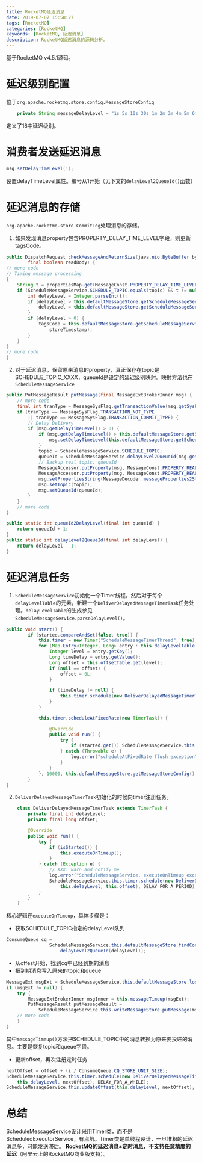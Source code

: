 ```yaml
---
title: RocketMQ延迟消息
date: 2019-07-07 15:58:27
tags: [RocketMQ]
categories: [RocketMQ]
keywords: [RocketMQ, 延迟消息]
description: RocketMQ延迟消息的源码分析。
---
```


基于RocketMQ v4.5.1源码。

# 延迟级别配置

位于`org.apache.rocketmq.store.config.MessageStoreConfig`
```java
    private String messageDelayLevel = "1s 5s 10s 30s 1m 2m 3m 4m 5m 6m 7m 8m 9m 10m 20m 30m 1h 2h";
```
定义了18中延迟级别。

# 消费者发送延迟消息

```java
msg.setDelayTimeLevel(1);
```
设置delayTimeLevel属性。编号从1开始（见下文的`delayLevel2QueueId()`函数）

# 延迟消息的存储

`org.apache.rocketmq.store.CommitLog`处理消息的存储。

1. 如果发现消息property包含PROPERTY_DELAY_TIME_LEVEL字段，则更新tagsCode。
```java
public DispatchRequest checkMessageAndReturnSize(java.nio.ByteBuffer byteBuffer, final boolean checkCRC,
        final boolean readBody) {
// more code            
// Timing message processing
{
    String t = propertiesMap.get(MessageConst.PROPERTY_DELAY_TIME_LEVEL);
    if (ScheduleMessageService.SCHEDULE_TOPIC.equals(topic) && t != null) {
        int delayLevel = Integer.parseInt(t);
        if (delayLevel > this.defaultMessageStore.getScheduleMessageService().getMaxDelayLevel()) {
            delayLevel = this.defaultMessageStore.getScheduleMessageService().getMaxDelayLevel();
        }
        if (delayLevel > 0) {
            tagsCode = this.defaultMessageStore.getScheduleMessageService().computeDeliverTimestamp(delayLevel,
                storeTimestamp);
        }
    }
}
// more code       
}
```

2. 对于延迟消息，保留原来消息的property，真正保存在topic是SCHEDULE_TOPIC_XXXX，queueId是设定的延迟级别映射。映射方法也在`ScheduleMessageService`
```java
public PutMessageResult putMessage(final MessageExtBrokerInner msg) {
    // more code       
    final int tranType = MessageSysFlag.getTransactionValue(msg.getSysFlag());
    if (tranType == MessageSysFlag.TRANSACTION_NOT_TYPE
        || tranType == MessageSysFlag.TRANSACTION_COMMIT_TYPE) {
        // Delay Delivery
        if (msg.getDelayTimeLevel() > 0) {
            if (msg.getDelayTimeLevel() > this.defaultMessageStore.getScheduleMessageService().getMaxDelayLevel()) {
                msg.setDelayTimeLevel(this.defaultMessageStore.getScheduleMessageService().getMaxDelayLevel());
            }
            topic = ScheduleMessageService.SCHEDULE_TOPIC;
            queueId = ScheduleMessageService.delayLevel2QueueId(msg.getDelayTimeLevel());
            // Backup real topic, queueId
            MessageAccessor.putProperty(msg, MessageConst.PROPERTY_REAL_TOPIC, msg.getTopic());
            MessageAccessor.putProperty(msg, MessageConst.PROPERTY_REAL_QUEUE_ID, String.valueOf(msg.getQueueId()));
            msg.setPropertiesString(MessageDecoder.messageProperties2String(msg.getProperties()));
            msg.setTopic(topic);
            msg.setQueueId(queueId);
        }
    }
    // more code           
}    

public static int queueId2DelayLevel(final int queueId) {
    return queueId + 1;
}
public static int delayLevel2QueueId(final int delayLevel) {
    return delayLevel - 1;
}
```

# 延迟消息任务

1. `ScheduleMessageService`初始化一个Timer线程。然后对于每个`delayLevelTable`的元素，新建一个`DeliverDelayedMessageTimerTask`任务处理。`delayLevelTable`的生成参见`ScheduleMessageService.parseDelayLevel()`。
```java
public void start() {
        if (started.compareAndSet(false, true)) {
            this.timer = new Timer("ScheduleMessageTimerThread", true);
            for (Map.Entry<Integer, Long> entry : this.delayLevelTable.entrySet()) {
                Integer level = entry.getKey();
                Long timeDelay = entry.getValue();
                Long offset = this.offsetTable.get(level);
                if (null == offset) {
                    offset = 0L;
                }

                if (timeDelay != null) {
                    this.timer.schedule(new DeliverDelayedMessageTimerTask(level, offset), FIRST_DELAY_TIME);
                }
            }

            this.timer.scheduleAtFixedRate(new TimerTask() {

                @Override
                public void run() {
                    try {
                        if (started.get()) ScheduleMessageService.this.persist();
                    } catch (Throwable e) {
                        log.error("scheduleAtFixedRate flush exception", e);
                    }
                }
            }, 10000, this.defaultMessageStore.getMessageStoreConfig().getFlushDelayOffsetInterval());
        }
}
```
2. `DeliverDelayedMessageTimerTask`初始化的时候向timer注册任务。
```java
    class DeliverDelayedMessageTimerTask extends TimerTask {
        private final int delayLevel;
        private final long offset;

        @Override
        public void run() {
            try {
                if (isStarted()) {
                    this.executeOnTimeup();
                }
            } catch (Exception e) {
                // XXX: warn and notify me
                log.error("ScheduleMessageService, executeOnTimeup exception", e);
                ScheduleMessageService.this.timer.schedule(new DeliverDelayedMessageTimerTask(
                    this.delayLevel, this.offset), DELAY_FOR_A_PERIOD);
            }
        }
    }
```

核心逻辑在`executeOnTimeup`，具体步骤是：
- 获取SCHEDULE_TOPIC指定的delayLevel队列
```java
ConsumeQueue cq =
                ScheduleMessageService.this.defaultMessageStore.findConsumeQueue(SCHEDULE_TOPIC,
                    delayLevel2QueueId(delayLevel));
```
- 从offest开始，找到cq中已经到期的消息
- 把到期消息写入原来的topic和queue
```java
MessageExt msgExt = ScheduleMessageService.this.defaultMessageStore.lookMessageByOffset(offsetPy, sizePy);
if (msgExt != null) {
    try {
        MessageExtBrokerInner msgInner = this.messageTimeup(msgExt);
        PutMessageResult putMessageResult =
            ScheduleMessageService.this.writeMessageStore.putMessage(msgInner);
    // more code
    }
}
```
其中`messageTimeup()`方法把SCHEDULE_TOPIC中的消息转换为原来要投递的消息。主要是恢复topic和queue字段。
- 更新offset，再次注册定时任务
```java
nextOffset = offset + (i / ConsumeQueue.CQ_STORE_UNIT_SIZE);
ScheduleMessageService.this.timer.schedule(new DeliverDelayedMessageTimerTask(
    this.delayLevel, nextOffset), DELAY_FOR_A_WHILE);
ScheduleMessageService.this.updateOffset(this.delayLevel, nextOffset);
```

# 总结

ScheduleMessageService设计采用Timer类，而不是ScheduledExecutorService，有点坑。Timer类是单线程设计，一旦堆积的延迟消息多，可能发送滞后。
**RocketMQ的延迟消息≠定时消息，不支持任意精度的延迟**（阿里云上的RocketMQ商业版支持）。

